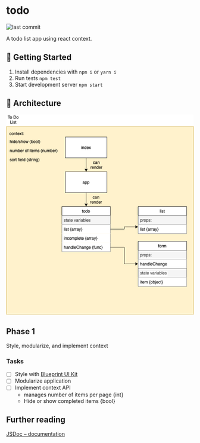 # todo

![last commit](https://img.shields.io/github/last-commit/CullenSharp/todo)

A todo list app using react context.

## 🚀 Getting Started

1. Install dependencies with `npm i` or `yarn i`
2. Run tests `npm test`
3. Start development server `npm start`

## 🏢 Architecture

![UML](todoList.png)

## Phase 1

Style, modularize, and implement context

### Tasks

- [ ] Style with [Blueprint UI Kit](https://blueprintjs.com/docs/#blueprint)
- [ ] Modularize application
- [ ] Implement context API
  - manages number of items per page {int}
  - Hide or show completed items {bool}

## Further reading

[JSDoc – documentation](https://jsdoc.app/)
